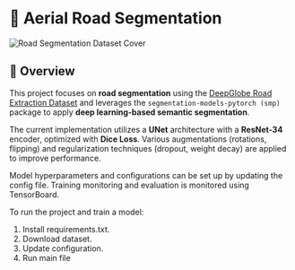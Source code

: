 # 🚀 Aerial Road Segmentation

![Road Segmentation Dataset Cover](/dataset_cover.png/)

## 📌 Overview
This project focuses on **road segmentation** using the [DeepGlobe Road Extraction Dataset](http://deepglobe.org/challenge.html) and leverages the `segmentation-models-pytorch (smp)` package to apply **deep learning-based semantic segmentation**.

The current implementation utilizes a **UNet** architecture with a **ResNet-34** encoder, optimized with **Dice Loss**. 
Various augmentations (rotations, flipping) and regularization techniques (dropout, weight decay) are applied to improve performance.

Model hyperparameters and configurations can be set up by updating the config file.
Training monitoring and evaluation is monitored using TensorBoard.

To run the project and train a model:
1. Install requirements.txt.
2. Download dataset.
3. Update configuration.
4. Run main file
